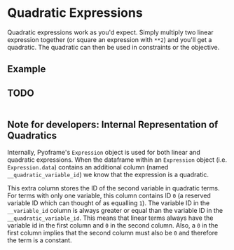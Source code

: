 # Quadratic Expressions

Quadratic expressions work as you'd expect. Simply multiply two linear expression together (or square an expression with `**2`) and you'll get a quadratic. The quadratic can then be used in constraints or the objective. 

## Example

## TODO

```python3
```

## Note for developers: Internal Representation of Quadratics

Internally, Pyoframe's `Expression` object is used for both linear and quadratic expressions. When the dataframe within an `Expression` object (i.e. `Expression.data`) contains an additional column (named `__quadratic_variable_id`) we know that the expression is a quadratic.

This extra column stores the ID of the second variable in quadratic terms. For terms with only one variable, this column contains ID `0` (a reserved variable ID which can thought of as equalling `1`). The variable ID in the `__variable_id` column is always greater or equal than the variable ID in the `__quadratic_variable_id`. This means that linear terms always have the variable id in the first column and `0` in the second column. Also, a `0` in the first column implies that the second column must also be `0` and therefore the term is a constant.